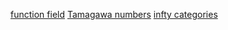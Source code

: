 [function field](function%20field.md)
[Tamagawa numbers](Tamagawa%20numbers)
[infty categories](infty%20categories.md)
